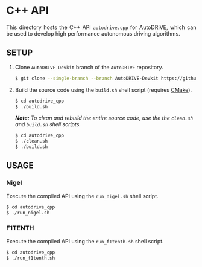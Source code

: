 # C++ API

<p align="justify">
This directory hosts the C++ API <code>autodrive.cpp</code> for AutoDRIVE, which can be used to develop high performance autonomous driving algorithms.
</p>

## SETUP

1. Clone `AutoDRIVE-Devkit` branch of the `AutoDRIVE` repository.
    ```bash
    $ git clone --single-branch --branch AutoDRIVE-Devkit https://github.com/Tinker-Twins/AutoDRIVE.git
    ```
2. Build the source code using the `build.sh` shell script (requires [CMake](https://cmake.org/)).
    ```bash
    $ cd autodrive_cpp
    $ ./build.sh
    ```
  
    _**Note:** To clean and rebuild the entire source code, use the the `clean.sh` and `build.sh` shell scripts._
    ```bash
    $ cd autodrive_cpp
    $ ./clean.sh
    $ ./build.sh
    ```
## USAGE

### Nigel

Execute the compiled API using the `run_nigel.sh` shell script.
```bash
$ cd autodrive_cpp
$ ./run_nigel.sh
```

### F1TENTH

Execute the compiled API using the `run_f1tenth.sh` shell script.
```bash
$ cd autodrive_cpp
$ ./run_f1tenth.sh
```
